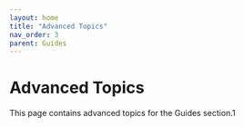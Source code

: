 ```yaml
---
layout: home
title: "Advanced Topics"
nav_order: 3
parent: Guides
---
```


# Advanced Topics

This page contains advanced topics for the Guides section.1
